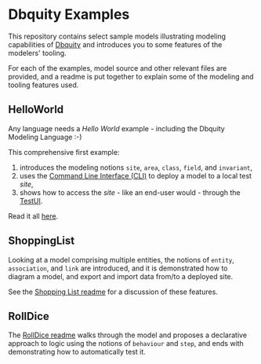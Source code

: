 # Dbquity Examples
This repository contains select sample models illustrating modeling capabilities of [Dbquity](https://model.dbquity.com) and introduces you to some features of the modelers' tooling.

For each of the examples, model source and other relevant files are provided, and a readme is put together to explain some of the modeling and tooling features used.

## HelloWorld
Any language needs a *Hello World* example - including the Dbquity Modeling Language :-)

This comprehensive first example:
1. introduces the modeling notions `site`, `area`, `class`, `field`, and `invariant`,  
2. uses the [Command Line Interface (CLI)](https://model.dbquity.com/#command-line-interface-cli) to deploy a model to a local test *site*,
3. shows how to access the *site* - like an end-user would - through the [TestUI](https://model.dbquity.com/#test-ui).

Read it all [here](HelloWorld/README.md).

## ShoppingList
Looking at a model comprising multiple entities, the notions of `entity`, `association`, and `link` are introduced, and it is demonstrated how to diagram a model, and export and import data from/to a deployed site.

See the [Shopping List readme](ShoppingList/README.md) for a discussion of these features.

## RollDice
The [RollDice readme](behaviour/README.md) walks through the model and proposes a declarative approach to logic using the notions of `behaviour` and `step`, and ends with demonstrating how to automatically test it.

